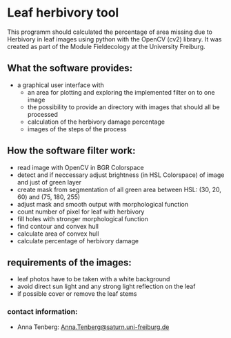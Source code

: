 # Leaf herbivory tool

This programm should calculated the percentage of area missing due to Herbivory in leaf images using python with the OpenCV (cv2) library. It was created as part of the Module Fieldecology at the University Freiburg.

## What the software provides:

* a graphical user interface with 
  * an area for plotting and exploring the implemented filter on to one image
  * the possibility to provide an directory with images that should all be processed
  * calculation of the herbivory damage percentage
  * images of the steps of the process

## How the software filter work:

* read image with OpenCV in BGR Colorspace
* detect and if neccessary adjust brightness (in HSL Colorspace) of image and just of green layer
* create mask from segmentation of all green area between HSL: (30, 20, 60) and (75, 180, 255)
* adjust mask and smooth output with morphological function
* count number of pixel for leaf with herbivory
* fill holes with stronger morphological function
* find contour and convex hull 
* calculate area of convex hull 
* calculate percentage of herbivory damage

## requirements of the images:

* leaf photos have to be taken with a white background
* avoid direct sun light and any strong light reflection on the leaf
* if possible cover or remove the leaf stems

### contact information:

* Anna Tenberg: Anna.Tenberg@saturn.uni-freiburg.de

